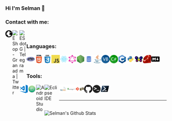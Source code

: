 ### Hi I'm Selman :wave:

### Contact with me:
[<img align="left" alt="El3vator Apps" width="22px" src="https://raw.githubusercontent.com/iconic/open-iconic/master/svg/globe.svg" />][website]
[<img align="left" alt="E Shop - Granada | Twitter" width="22px" src="https://cdn.jsdelivr.net/npm/simple-icons@v3/icons/twitter.svg" />][twitter]
[<img align="left" alt="ESdotG | Telegram" width="22px" src="https://cdn.jsdelivr.net/npm/simple-icons@v3.3.0/icons/telegram.svg" />][telegram]

<br />

### Languages:
<img align="left" alt="PHP" width="26px" src="https://raw.githubusercontent.com/github/explore/d6df80340ca325549dea46f61f4c92b4fc157ee3/topics/php/php.png" />
<img align="left" alt="HTML5" width="26px" src="https://raw.githubusercontent.com/github/explore/80688e429a7d4ef2fca1e82350fe8e3517d3494d/topics/html/html.png" />
<img align="left" alt="CSS3" width="26px" src="https://raw.githubusercontent.com/github/explore/80688e429a7d4ef2fca1e82350fe8e3517d3494d/topics/css/css.png" />
<img align="left" alt="JavaScript" width="26px" src="https://raw.githubusercontent.com/github/explore/80688e429a7d4ef2fca1e82350fe8e3517d3494d/topics/javascript/javascript.png" />
<img align="left" alt="React" width="26px" src="https://raw.githubusercontent.com/github/explore/80688e429a7d4ef2fca1e82350fe8e3517d3494d/topics/react/react.png" />
<img align="left" alt="GraphQL" width="26px" src="https://raw.githubusercontent.com/github/explore/80688e429a7d4ef2fca1e82350fe8e3517d3494d/topics/graphql/graphql.png" />
<img align="left" alt="Node.js" width="26px" src="https://raw.githubusercontent.com/github/explore/80688e429a7d4ef2fca1e82350fe8e3517d3494d/topics/nodejs/nodejs.png" />
<img align="left" alt="SQL" width="26px" src="https://raw.githubusercontent.com/github/explore/80688e429a7d4ef2fca1e82350fe8e3517d3494d/topics/sql/sql.png" />
<img align="left" alt="Java" width="26px" src="https://raw.githubusercontent.com/github/explore/d6df80340ca325549dea46f61f4c92b4fc157ee3/topics/java/java.png" />
<img align="left" alt="VB.NET" width="26px" src="https://raw.githubusercontent.com/github/explore/d6df80340ca325549dea46f61f4c92b4fc157ee3/topics/visual-basic/visual-basic.png" />
<img align="left" alt="C#" width="26px" src="https://raw.githubusercontent.com/github/explore/d6df80340ca325549dea46f61f4c92b4fc157ee3/topics/csharp/csharp.png" />
<img align="left" alt="C++" width="26px" src="https://raw.githubusercontent.com/github/explore/d6df80340ca325549dea46f61f4c92b4fc157ee3/topics/cpp/cpp.png" />
<img align="left" alt="Python" width="26px" src="https://raw.githubusercontent.com/github/explore/d6df80340ca325549dea46f61f4c92b4fc157ee3/topics/python/python.png" />
<img align="left" alt="Perl 6" width="26px" src="https://raw.githubusercontent.com/github/explore/d6df80340ca325549dea46f61f4c92b4fc157ee3/topics/perl6/perl6.png" />
<img align="left" alt="Ruby" width="26px" src="https://raw.githubusercontent.com/github/explore/d6df80340ca325549dea46f61f4c92b4fc157ee3/topics/ruby/ruby.png" />
<img align="left" alt="Markdown" width="26px" src="https://raw.githubusercontent.com/github/explore/d6df80340ca325549dea46f61f4c92b4fc157ee3/topics/markdown/markdown.png" />

<br /><br />

### Tools:
<img align="left" alt="Visual Studio Code" width="26px" src="https://raw.githubusercontent.com/github/explore/80688e429a7d4ef2fca1e82350fe8e3517d3494d/topics/visual-studio-code/visual-studio-code.png" />
<img align="left" alt="Atom" width="26px" src="https://raw.githubusercontent.com/github/explore/d6df80340ca325549dea46f61f4c92b4fc157ee3/topics/atom/atom.png" />
<img align="left" alt="Android Studio" width="26px" src="https://upload.wikimedia.org/wikipedia/commons/thumb/3/34/Android_Studio_icon.svg/200px-Android_Studio_icon.svg.png" />
<img align="left" alt="Eclipse IDE" width="46px" src="https://www.eclipse.org/artwork/images/v2/logo-800x188.png" />
<img align="left" alt="MySQL" width="26px" src="https://raw.githubusercontent.com/github/explore/80688e429a7d4ef2fca1e82350fe8e3517d3494d/topics/mysql/mysql.png" />
<img align="left" alt="MongoDB" width="26px" src="https://raw.githubusercontent.com/github/explore/80688e429a7d4ef2fca1e82350fe8e3517d3494d/topics/mongodb/mongodb.png" />
<img align="left" alt="Git" width="26px" src="https://raw.githubusercontent.com/github/explore/80688e429a7d4ef2fca1e82350fe8e3517d3494d/topics/git/git.png" />
<img align="left" alt="GitHub" width="26px" src="https://raw.githubusercontent.com/github/explore/78df643247d429f6cc873026c0622819ad797942/topics/github/github.png" />
<img align="left" alt="Linux Terminal" width="26px" src="https://raw.githubusercontent.com/github/explore/80688e429a7d4ef2fca1e82350fe8e3517d3494d/topics/terminal/terminal.png" />
<img align="left" alt="Power Shell" width="26px" src="https://raw.githubusercontent.com/github/explore/d6df80340ca325549dea46f61f4c92b4fc157ee3/topics/powershell/powershell.png" />

<br />
<br />

---

<br />

<img align="left" alt="Selman's Github Stats" src="https://github-readme-stats.vercel.app/api?username=selmansem&show_icons=true&hide_border=true" />

[website]: https://el3vator.com
[twitter]: https://twitter.com/eshop_grx
[telegram]: https://t.me/eshop_grx